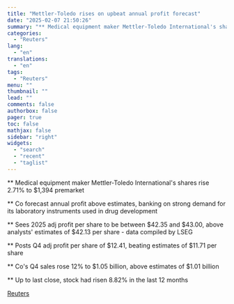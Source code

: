 ```yaml
---
title: "Mettler-Toledo rises on upbeat annual profit forecast"
date: "2025-02-07 21:50:26"
summary: "** Medical equipment maker Mettler-Toledo International's shares rise 2.71% to $1,394 premarket** Co forecast annual profit above estimates, banking on strong demand for its laboratory instruments used in drug development** Sees 2025 adj profit per share to be between $42.35 and $43.00, above analysts' estimates of $42.13 per share -..."
categories:
  - "Reuters"
lang:
  - "en"
translations:
  - "en"
tags:
  - "Reuters"
menu: ""
thumbnail: ""
lead: ""
comments: false
authorbox: false
pager: true
toc: false
mathjax: false
sidebar: "right"
widgets:
  - "search"
  - "recent"
  - "taglist"
---
```


\*\* Medical equipment maker Mettler-Toledo International's shares rise 2.71% to $1,394 premarket

\*\* Co forecast annual profit above estimates, banking on strong demand for its laboratory instruments used in drug development

\*\* Sees 2025 adj profit per share to be between $42.35 and $43.00, above analysts' estimates of $42.13 per share - data compiled by LSEG

\*\* Posts Q4 adj profit per share of $12.41, beating estimates of $11.71 per share

\*\* Co's Q4 sales rose 12% to $1.05 billion, above estimates of $1.01 billion

\*\* Up to last close, stock had risen 8.82% in the last 12 months

[Reuters](https://www.tradingview.com/news/reuters.com,2025:newsml_L4N3OY0Z1:0-mettler-toledo-rises-on-upbeat-annual-profit-forecast/)
